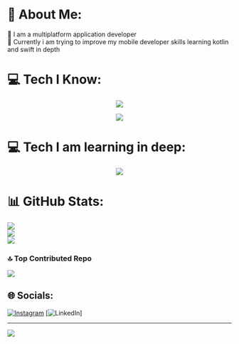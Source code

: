 # 💫 About Me:
🔭 I am a multiplatform application developer<br>🌱 Currently i am trying to improve my mobile developer skills learning kotlin and swift in depth<br>

# 💻 Tech I Know:
<p align="center">
  <a href="https://skillicons.dev">
    <img src="https://skillicons.dev/icons?i=git,gitlab,androidstudio,vscode,atom,eclipse,windows,linux,notion,ps" />
  </a>
</p>

<p align="center">
  <a href="https://skillicons.dev">
    <img src="https://skillicons.dev/icons?i=mysql,java,angular,js,ts,wordpress,html,css,sqlite,py,firebase,nodejs" />
  </a>
</p>

# 💻 Tech I am learning in deep:
<p align="center">
  <a href="https://skillicons.dev">
    <img src="https://skillicons.dev/icons?i=swift,kotlin,c,cs,cpp" />
  </a>

# 📊 GitHub Stats:
![](https://github-readme-stats.vercel.app/api?username=Cxrlos-atg&theme=tokyonight&hide_border=false&include_all_commits=false&count_private=false)<br/>
![](https://github-readme-streak-stats.herokuapp.com/?user=Cxrlos-atg&theme=tokyonight&hide_border=false)<br/>
![](https://github-readme-stats.vercel.app/api/top-langs/?username=Cxrlos-atg&theme=tokyonight&hide_border=false&include_all_commits=false&count_private=false&layout=compact)

### 🔝 Top Contributed Repo
![](https://github-contributor-stats.vercel.app/api?username=Cxrlos-atg&limit=5&theme=tokyonight&combine_all_yearly_contributions=true)

## 🌐 Socials:
[![Instagram](https://img.shields.io/badge/Instagram-%23E4405F.svg?logo=Instagram&logoColor=white)](https://instagram.com/Cxrlos_atg) [![LinkedIn](https://img.shields.io/badge/LinkedIn-%230077B5.svg?logo=linkedin&logoColor=white)]

---
[![](https://visitcount.itsvg.in/api?id=Cxrlos-atg&icon=0&color=12)](https://visitcount.itsvg.in)



<!-- Proudly created with GPRM ( https://gprm.itsvg.in ) -->
